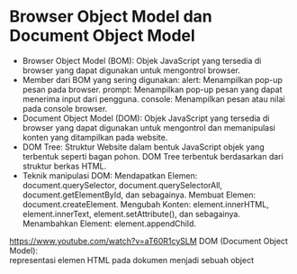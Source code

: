 # Browser Object Model dan Document Object Model
- Browser Object Model (BOM):
  Objek JavaScript yang tersedia di browser yang dapat digunakan untuk mengontrol browser.
- Member dari BOM yang sering digunakan:
  alert: Menampilkan pop-up pesan pada browser.
  prompt: Menampilkan  pop-up pesan yang dapat menerima input dari pengguna.
  console: Menampilkan pesan atau nilai pada console browser.
- Document Object Model (DOM):
  Objek JavaScript yang tersedia di browser yang dapat digunakan untuk mengontrol dan memanipulasi konten yang ditampilkan pada website.
- DOM Tree:
  Struktur Website dalam bentuk JavaScript objek yang terbentuk seperti bagan pohon.
  DOM Tree terbentuk berdasarkan dari struktur berkas HTML.
- Teknik manipulasi DOM:
  Mendapatkan Elemen: document.querySelector, document.querySelectorAll, document.getElementById, dan sebagainya.
  Membuat Elemen: document.createElement.
  Mengubah Konten: element.innerHTML, element.innerText, element.setAttribute(), dan sebagainya.
  Menambahkan Element: element.appendChild.

https://www.youtube.com/watch?v=aT60R1cySLM
DOM (Document Object Model):  
representasi elemen HTML pada dokumen menjadi sebuah object 
